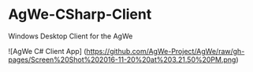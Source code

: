 # AgWe-CSharp-Client
Windows Desktop Client for the AgWe

![AgWe C# Client App] (https://github.com/AgWe-Project/AgWe/raw/gh-pages/Screen%20Shot%202016-11-20%20at%203.21.50%20PM.png)
